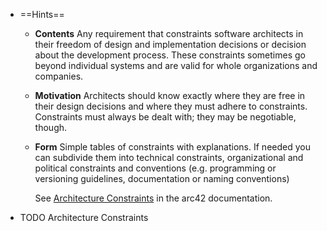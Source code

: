 - ==Hints==
	- **Contents**
	  Any requirement that constraints software architects in their freedom of design and implementation decisions or decision about the development process. These constraints sometimes go beyond individual systems and are valid for whole organizations and companies.
	- **Motivation**
	  Architects should know exactly where they are free in their design decisions and where they must adhere to constraints. Constraints must always be dealt with; they may be negotiable, though.
	- **Form**
	  Simple tables of constraints with explanations. If needed you can subdivide them into technical constraints, organizational and political constraints and conventions (e.g. programming or versioning guidelines, documentation or naming conventions)
	  
	  See [Architecture Constraints](https://docs.arc42.org/section-2/) in the arc42 documentation.
- TODO Architecture Constraints